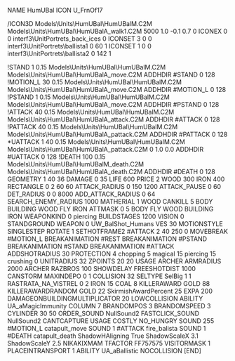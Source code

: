 NAME HumUBal
ICON U_FrnOf17

/ICON3D Models\Units\HumUBal\HumUBalM.C2M Models\Units\HumUBal\HumUBalA_walk1.C2M 5000 1.0 -0.1 0.7 0 
ICONEX 0 0 interf3\UnitPortrets\_back_ices 0
ICONSET 3 0 0 interf3\UnitPortrets\ballista1 0 60 1
ICONSET 1 0 0 interf3\UnitPortrets\ballista2 0 142 1

!STAND          1 0.15 Models\Units\HumUBal\HumUBalM.C2M Models\Units\HumUBal\HumUBalA_move.C2M
ADDHDIR #STAND 0 128
!MOTION_L      30 0.15 Models\Units\HumUBal\HumUBalM.C2M Models\Units\HumUBal\HumUBalA_move.C2M
ADDHDIR #MOTION_L 0 128
!PSTAND        1  0.15 Models\Units\HumUBal\HumUBalM.C2M Models\Units\HumUBal\HumUBalA_move.C2M
ADDHDIR #PSTAND 0 128 
!ATTACK        40 0.15 Models\Units\HumUBal\HumUBalM.C2M Models\Units\HumUBal\HumUBalA_attack.C2M
ADDHDIR #ATTACK 0 128
!PATTACK        40 0.15 Models\Units\HumUBal\HumUBalM.C2M Models\Units\HumUBal\HumUBalA_pattack.C2M
ADDHDIR #PATTACK 0 128
*UATTACK        1 40 0.15 Models\Units\HumUBal\HumUBalM.C2M Models\Units\HumUBal\HumUBalA_pattack.C2M 0 1.0 0.0
ADDHDIR #UATTACK 0 128
!DEATH         100 0.15 Models\Units\HumUBal\HumUBalM_death.C2M Models\Units\HumUBal\HumUBalA_death.C2M
ADDHDIR #DEATH 0 128
GEOMETRY 1 40 36
DAMAGE   0 35
LIFE     600
PRICE 2 WOOD 300 IRON 400
RECTANGLE 0 2 60 60
ATTACK_RADIUS 0 150 1200
ATTACK_PAUSE 0 60
DET_RADIUS 0 0 8000
ADD_ATTACK_RADIUS 0 64
SEARCH_ENEMY_RADIUS 1000
MATHERIAL 1 WOOD
CANKILL 5 BODY BUILDING WOOD FLY IRON
ATTMASK 0 5 BODY FLY WOOD BUILDING IRON
WEAPONKIND 0 piercing
BUILDSTAGES 1200
VISION 0
STANDGROUND
WEAPON 0 UW_BalShot_Humans
VES 30
MOTIONSTYLE SINGLESTEP
ROTATE 1
SETHOTFRAME2 #ATTACK 2 40 250 0
MOVEBREAK #MOTION_L
BREAKANIMATION #REST
BREAKANIMATION #PSTAND
BREAKANIMATION #STAND
BREAKANIMATION #ATTACK
ADDSHOTRADIUS 30
PROTECTION 4 chopping 5 magical 15 piercing 15 crushing 0
UNITRADIUS 32
ZPOINTS 20 20
USAGE ARCHER
ARMRADIUS 		2000
ARCHER
RAZBROS 100
SHOWDELAY
FREESHOTDIST 1000
CANSTORM
MAXINDEPO 0 1
COLLISION 32
SELTYPE SelBig 1 1
RASTRATA_NA_VISTREL 0 2 IRON 15 COAL 8
KILLERAWARD             GOLD 88
KILLERAWARDRANDOM       GOLD 22
SkirmishAwardPercent 25
EXPA 200
DAMAGEONBUILDINGMULTIPLICATOR 20
LOWCOLLISION
ABILITY	UA_aMagicImmunity
COLUMN 7
BRANDOMPOS 3
BRANDOMSPEED 3
CYLINDER 30 50
ORDER_SOUND NullSound2
FASTCLICK_SOUND NullSound2
CANTCAPTURE
USAGE COSTLY
NO_HUNGRY
SOUND 255 #MOTION_L catapult_move
SOUND 1 #ATTACK fire_balista
SOUND 1 #DEATH catapult_death
ShadowHAligning True
ShadowScaleX 3.1
ShadowScaleY 2.5
NIKAKIXMAM
TFACTOR FF757575
VISITORMASK 1
PLACEINTRANSPORT 1
ABILITY UA_aBallistic
NOCOLLISION
[END]
